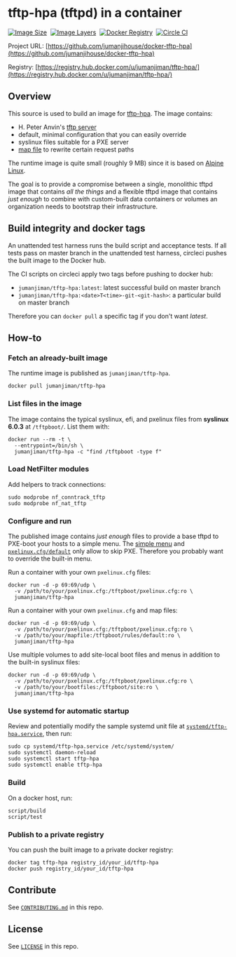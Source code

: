 tftp-hpa (tftpd) in a container
===============================

[![Image Size](https://img.shields.io/imagelayers/image-size/jumanjiman/tftp-hpa/latest.svg)](https://imagelayers.io/?images=jumanjiman/tftp-hpa:latest 'View image size and layers')&nbsp;
[![Image Layers](https://img.shields.io/imagelayers/layers/jumanjiman/tftp-hpa/latest.svg)](https://imagelayers.io/?images=jumanjiman/tftp-hpa:latest 'View image size and layers')&nbsp;
[![Docker Registry](https://img.shields.io/docker/pulls/jumanjiman/tftp-hpa.svg)](https://registry.hub.docker.com/u/jumanjiman/tftp-hpa)&nbsp;
[![Circle CI](https://circleci.com/gh/jumanjihouse/docker-tftp-hpa.png?circle-token=a96c1956a20bb93a08f94b755d845b2ba0e324b2)](https://circleci.com/gh/jumanjihouse/docker-tftp-hpa/tree/master 'View CI builds')

Project URL: [https://github.com/jumanjihouse/docker-tftp-hpa](https://github.com/jumanjihouse/docker-tftp-hpa)

Registry: [https://registry.hub.docker.com/u/jumanjiman/tftp-hpa/](https://registry.hub.docker.com/u/jumanjiman/tftp-hpa/)


Overview
--------

This source is used to build an image for
[tftp-hpa](https://git.kernel.org/cgit/network/tftp/tftp-hpa.git/).
The image contains:

* H. Peter Anvin's [tftp server](https://git.kernel.org/cgit/network/tftp/tftp-hpa.git/)
* default, minimal configuration that you can easily override
* syslinux files suitable for a PXE server
* [map file](src/mapfile)
  to rewrite certain request paths

The runtime image is quite small (roughly 9 MB) since it is based on
[Alpine Linux](https://www.alpinelinux.org/).

The goal is to provide a compromise between a single, monolithic
tftpd image that contains *all the things* and a flexible tftpd
image that contains *just enough* to combine with custom-built
data containers or volumes an organization needs to bootstrap
their infrastructure.


Build integrity and docker tags
-------------------------------

An unattended test harness runs the build script and acceptance tests.
If all tests pass on master branch in the unattended test harness,
circleci pushes the built image to the Docker hub.

The CI scripts on circleci apply two tags before pushing to docker hub:

* `jumanjiman/tftp-hpa:latest`: latest successful build on master branch
* `jumanjiman/tftp-hpa:<date>T<time>-git-<git-hash>`: a particular build on master branch

Therefore you can `docker pull` a specific tag if you don't want *latest*.


How-to
------

### Fetch an already-built image

The runtime image is published as `jumanjiman/tftp-hpa`.

    docker pull jumanjiman/tftp-hpa


### List files in the image

The image contains the typical syslinux, efi, and pxelinux files
from **syslinux 6.0.3** at `/tftpboot/`.
List them with:

    docker run --rm -t \
      --entrypoint=/bin/sh \
      jumanjiman/tftp-hpa -c "find /tftpboot -type f"


### Load NetFilter modules

Add helpers to track connections:

    sudo modprobe nf_conntrack_tftp
    sudo modprobe nf_nat_tftp


### Configure and run

The published image contains *just enough* files to provide
a base tftpd to PXE-boot your hosts to a simple menu.
The [simple menu](src/pxelinux.cfg/f1.msg) and
[`pxelinux.cfg/default`](src/pxelinux.cfg/default)
only allow to skip PXE.
Therefore you probably want to override the built-in menu.

Run a container with your own `pxelinux.cfg` files:

    docker run -d -p 69:69/udp \
      -v /path/to/your/pxelinux.cfg:/tftpboot/pxelinux.cfg:ro \
      jumanjiman/tftp-hpa

Run a container with your own `pxelinux.cfg` and map files:

    docker run -d -p 69:69/udp \
      -v /path/to/your/pxelinux.cfg:/tftpboot/pxelinux.cfg:ro \
      -v /path/to/your/mapfile:/tftpboot/rules/default:ro \
      jumanjiman/tftp-hpa

Use multiple volumes to add site-local boot files and menus
in addition to the built-in syslinux files:

    docker run -d -p 69:69/udp \
      -v /path/to/your/pxelinux.cfg:/tftpboot/pxelinux.cfg:ro \
      -v /path/to/your/bootfiles:/tftpboot/site:ro \
      jumanjiman/tftp-hpa


### Use systemd for automatic startup

Review and potentially modify the sample systemd unit file at
[`systemd/tftp-hpa.service`](systemd/tftp-hpa.service), then run:

    sudo cp systemd/tftp-hpa.service /etc/systemd/system/
    sudo systemctl daemon-reload
    sudo systemctl start tftp-hpa
    sudo systemctl enable tftp-hpa


### Build

On a docker host, run:

    script/build
    script/test


### Publish to a private registry

You can push the built image to a private docker registry:

    docker tag tftp-hpa registry_id/your_id/tftp-hpa
    docker push registry_id/your_id/tftp-hpa


Contribute
----------

See [`CONTRIBUTING.md`](CONTRIBUTING.md) in this repo.


License
-------

See [`LICENSE`](LICENSE) in this repo.
